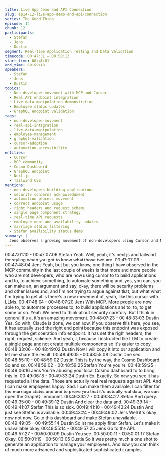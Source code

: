```yaml
---
title: Live App Demo and API Connection
slug: ep14-12-live-app-demo-and-api-connection
series: The Good Thing
episode: 14
chunk: 12
participants:
  - Stefan
  - Jens
  - Dustin
segment: Real-time Application Testing and Data Validation
timecode: 00:47:01 – 00:50:13
start_time: 00:47:01
end_time: 00:50:13
speakers:
  - Stefan
  - Jens
  - Dustin
topics:
  - Non-developer movement with MCP and Cursor
  - Real API endpoint integration
  - Live data manipulation demonstration
  - Employee status updates
  - GraphQL endpoint validation
tags:
  - non-developer-movement
  - real-api-integration
  - live-data-manipulation
  - employee-management
  - graphql-validation
  - cursor-adoption
  - automation-accessibility
entities:
  - Cursor
  - MCP community
  - Cosmo Dashboard
  - GraphQL endpoint
  - Next.js
  - Tailwind CSS
mentions:
  - non-developers building applications
  - security concerns acknowledgment
  - automation process movement
  - correct endpoint usage
  - right headers and request scheme
  - single page component strategy
  - real-time API requests
  - employee mood and availability updates
  - marriage status filtering
  - Stefan availability status demo
summary: |
  Jens observes a growing movement of non-developers using Cursor and MCP to build applications. Dustin demonstrates the generated app running in Cosmo Dashboard with real API connections, showing live employee data manipulation including mood changes and availability updates, validating the real-time connection through GraphQL endpoint queries.
---
```


00:47:01:10 - 00:47:07:06
Stefan
Yeah. Well, yeah, it's next js and tailwind for styling when you got to know what those two are.
00:47:07:08 - 00:47:48:04
Jens
Yeah, but but you know, one thing I have observed in the MCP community in the last couple of
weeks is that more and more people who are not developers, who are now using cursor to to
build applications and to, to achieve something, to automate something and, yes, you can, you
can make an, an argument and say, okay, there will be security problems and other issues and,
and I'm not trying to argue against that, but what what I'm trying to get at is there's a new
movement of, yeah, like this cursor with LLMs.
00:47:48:04 - 00:48:07:20
Jens
With MCP. More people are now able to, to automate processes to, to build applications and to,
to, to get some or so. Yeah. We need to think about security carefully. But I think in general it's
a, it's an amazing movement.
00:48:07:23 - 00:48:33:03
Dustin
Yes. So with, Claude is done, we can now, if you observe this here, you see, it has actually used
the right end point because this endpoint was exposed through the get operation info endpoint.
It has set the right headers, the right, request, scheme. And yeah, I, because I instructed the
LLM to create a single page and not create multiple components so it's easier to copy.
00:48:33:06 - 00:48:49:02
Dustin
Now I will copy it into our application and let me share the result.
00:48:49:05 - 00:48:55:08
Dustin
One sec.
00:48:55:10 - 00:48:59:02
Dustin
This is by the way, the Cosmo Dashboard. So and so.
00:48:59:02 - 00:48:59:25
Stefan
You're you're.
00:48:59:25 - 00:49:06:16
Jens
You're abusing your local Cosmo dashboard to to bring this in.
00:49:06:18 - 00:49:33:24
Dustin
Ex. Exactly. So now you see it has requested all the data. Those are actually real real requests
against API. And I can make employees happy. Sad. I can make them available. I can filter for
the marriage status and and to prove you that it's actually real data, we can open the GraphQL
endpoint.
00:49:33:27 - 00:49:34:27
Stefan
And query.
00:49:35:00 - 00:49:39:12
Dustin
And clear the data and.
00:49:39:14 - 00:49:41:07
Stefan
This is so sick.
00:49:41:10 - 00:49:43:24
Dustin
And just see Stefan is available.
00:49:43:24 - 00:49:49:02
Jens
Well it's okay now not now. Go to this dashboard and make Stefan unavailable.
00:49:49:05 - 00:49:55:14
Dustin
So let me apply filter Stefan. Let's make it unavailable okay.
00:49:55:14 - 00:49:57:25
Jens
Go to the API.
00:49:57:27 - 00:50:00:09
Dustin
You see.
00:50:00:11 - 00:50:01:17
Stefan
Okay.
00:50:01:19 - 00:50:13:05
Dustin
So it was pretty much a one shot to generate an application to manage your employees. And
now you can think of much more advanced and sophisticated sophisticated examples.